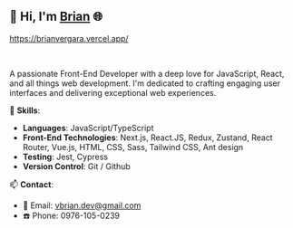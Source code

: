 ## 👋 Hi, I'm [Brian](https://brianvergara.vercel.app/) 🌐 
https://brianvergara.vercel.app/


<br>

A passionate Front-End Developer with a deep love for JavaScript, React, and all things web development. I'm dedicated to crafting engaging user interfaces and delivering exceptional web experiences.

🚀 **Skills**:
- **Languages**: JavaScript/TypeScript
- **Front-End Technologies**: Next.js, React.JS, Redux, Zustand, React Router, Vue.js, HTML, CSS, Sass, Tailwind CSS, Ant design
- **Testing**: Jest, Cypress
- **Version Control**: Git / Github


📫 **Contact**:
- 📧 Email: vbrian.dev@gmail.com
- ☎️ Phone: 0976-105-0239


